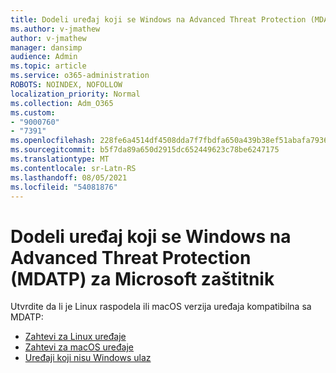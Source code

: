 ```yaml
---
title: Dodeli uređaj koji se Windows na Advanced Threat Protection (MDATP) za Microsoft zaštitnik
ms.author: v-jmathew
author: v-jmathew
manager: dansimp
audience: Admin
ms.topic: article
ms.service: o365-administration
ROBOTS: NOINDEX, NOFOLLOW
localization_priority: Normal
ms.collection: Adm_O365
ms.custom:
- "9000760"
- "7391"
ms.openlocfilehash: 228fe6a4514df4508dda7f7fbdfa650a439b38ef51abafa7936afa4ecfd54e04
ms.sourcegitcommit: b5f7da89a650d2915dc652449623c78be6247175
ms.translationtype: MT
ms.contentlocale: sr-Latn-RS
ms.lasthandoff: 08/05/2021
ms.locfileid: "54081876"
---
```

# <a name="onboard-a-non-windows-device-to-microsoft-defender-advanced-threat-protection-mdatp"></a>Dodeli uređaj koji se Windows na Advanced Threat Protection (MDATP) za Microsoft zaštitnik

Utvrdite da li je Linux raspodela ili macOS verzija uređaja kompatibilna sa MDATP:

- [Zahtevi za Linux uređaje](https://go.microsoft.com/fwlink/?linkid=2143462)
- [Zahtevi za macOS uređaje](https://go.microsoft.com/fwlink/?linkid=2143461)
- [Uređaji koji nisu Windows ulaz](https://go.microsoft.com/fwlink/?linkid=2143628)
